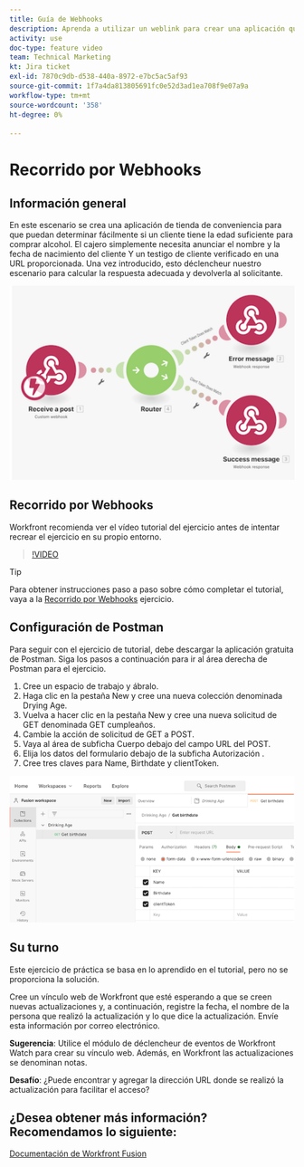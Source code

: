 ```yaml
---
title: Guía de Webhooks
description: Aprenda a utilizar un weblink para crear una aplicación que determine si un cliente tiene la edad suficiente para comprar alcohol, todo en [!DNL Adobe Workfront Fusion].
activity: use
doc-type: feature video
team: Technical Marketing
kt: Jira ticket
exl-id: 7870c9db-d538-440a-8972-e7bc5ac5af93
source-git-commit: 1f7a4da813805691fc0e52d3ad1ea708f9e07a9a
workflow-type: tm+mt
source-wordcount: '358'
ht-degree: 0%

---
```


# Recorrido por Webhooks

## Información general

En este escenario se crea una aplicación de tienda de conveniencia para que puedan determinar fácilmente si un cliente tiene la edad suficiente para comprar alcohol. El cajero simplemente necesita anunciar el nombre y la fecha de nacimiento del cliente Y un testigo de cliente verificado en una URL proporcionada. Una vez introducido, esto déclencheur nuestro escenario para calcular la respuesta adecuada y devolverla al solicitante.

![Una imagen que utiliza el módulo de conmutación](assets/beyond-basic-modules-5.png)

## Recorrido por Webhooks

Workfront recomienda ver el vídeo tutorial del ejercicio antes de intentar recrear el ejercicio en su propio entorno.

>[!VIDEO](https://video.tv.adobe.com/v/335292/?quality=12)

>[!TIP]
>
>Para obtener instrucciones paso a paso sobre cómo completar el tutorial, vaya a la [Recorrido por Webhooks](https://experienceleague.adobe.com/docs/workfront-learn/tutorials-workfront/fusion/exercises/webhooks.html?lang=en) ejercicio.

## Configuración de Postman

Para seguir con el ejercicio de tutorial, debe descargar la aplicación gratuita de Postman. Siga los pasos a continuación para ir al área derecha de Postman para el ejercicio.

1. Cree un espacio de trabajo y ábralo.
1. Haga clic en la pestaña New y cree una nueva colección denominada Drying Age.
1. Vuelva a hacer clic en la pestaña New y cree una nueva solicitud de GET denominada GET cumpleaños.
1. Cambie la acción de solicitud de GET a POST.
1. Vaya al área de subficha Cuerpo debajo del campo URL del POST.
1. Elija los datos del formulario debajo de la subficha Autorización .
1. Cree tres claves para Name, Birthdate y clientToken.

![Una imagen que utiliza el módulo de conmutación](assets/beyond-basic-modules-6.png)

## Su turno

Este ejercicio de práctica se basa en lo aprendido en el tutorial, pero no se proporciona la solución.

Cree un vínculo web de Workfront que esté esperando a que se creen nuevas actualizaciones y, a continuación, registre la fecha, el nombre de la persona que realizó la actualización y lo que dice la actualización. Envíe esta información por correo electrónico.

**Sugerencia**: Utilice el módulo de déclencheur de eventos de Workfront Watch para crear su vínculo web. Además, en Workfront las actualizaciones se denominan notas.

**Desafío**: ¿Puede encontrar y agregar la dirección URL donde se realizó la actualización para facilitar el acceso?


## ¿Desea obtener más información? Recomendamos lo siguiente:

[Documentación de Workfront Fusion](https://experienceleague.adobe.com/docs/workfront/using/adobe-workfront-fusion/workfront-fusion-2.html?lang=en)
